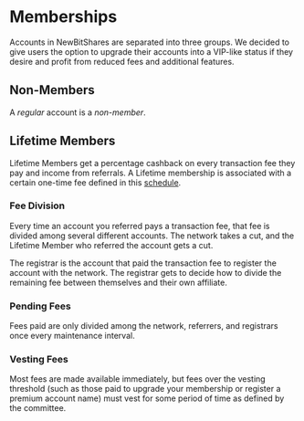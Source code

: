 # Memberships

Accounts in NewBitShares are separated into three groups. We decided to give users
the option to upgrade their accounts into a VIP-like status if they desire and
profit from reduced fees and additional features.

## Non-Members

A *regular* account is a *non-member*.

## Lifetime Members

Lifetime Members get a percentage cashback on every transaction fee they pay
and income from referrals. A Lifetime membership is associated with a certain one-time fee
defined in this [schedule](/explorer/fees).

### Fee Division

Every time an account you referred pays a transaction fee, that fee is divided
among several different accounts. The network takes a cut, and the Lifetime
Member who referred the account gets a cut.

The registrar is the account that paid the transaction fee to register the
account with the network. The registrar gets to decide how to divide the
remaining fee between themselves and their own affiliate.

### Pending Fees

Fees paid are only divided among the network, referrers, and registrars once
every maintenance interval.
                 
### Vesting Fees

Most fees are made available immediately, but fees over the vesting threshold
(such as those paid to upgrade your membership or register a premium account
name) must vest for some period of time as defined by the committee.

